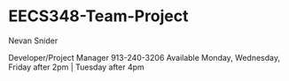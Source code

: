 # EECS348-Team-Project

Nevan Snider

Developer/Project Manager
913-240-3206
Available Monday, Wednesday, Friday after 2pm | Tuesday after 4pm
